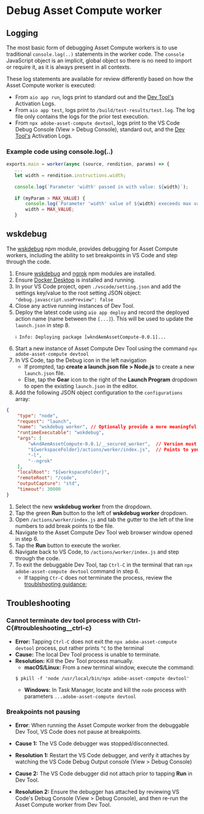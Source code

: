# Debug Asset Compute worker



## Logging

The most basic form of debugging Asset Compute workers is to use traditional `console.log(..)` statements in the worker code. The `console` JavaScript object is an implicit, global object so there is no need to import or require it, as it is always present in all contexts. 

These log statements are available for review differently based on how the Asset Compute worker is executed:

+ From `aio app run`, logs print to standard out and the [Dev Tool's](../develop/dev-tool.md) Activation Logs.
+ From `aio app test`, logs print to `/build/test-results/test.log`. The log file only contains the logs for the prior test execution.
+ From `npx adobe-asset-compute devtool`, logs print to the VS Code Debug Console (View > Debug Console), standard out, and the [Dev Tool's](../develop/dev-tool.md) Activation Logs.


### Example code using console.log(..)

```javascript
exports.main = worker(async (source, rendition, params) => {
   ...
   let width = rendition.instructions.width;
   
   console.log(`Parameter 'width' passed in with value: ${width}`);
   
   if (myParam > MAX_VALUE) {
       console.log(`Parameter 'width' value of ${width} execeeds max value, setting to ${MAX_VALUE}`);
       width = MAX_VALUE;
   }

```

## wskdebug

The [wskdebug](https://www.npmjs.com/package/@openwhisk/wskdebug) npm module, provides debugging for Asset Compute workers, including the ability to set breakpoints in VS Code and step through the code.

1. Ensure [wskdebug](../set-up/development-environment.md#wskdebug) and [ngrok](../set-up/development-environment.md#ngork) npm modules are installed. 
1. Ensure [Docker Desktop](../set-up/development-environment.md#docker) is installed and running.
1. In your VS Code project, open `./vscode/setting.json` and add the settings key/value to the root setting JSON object:
    `"debug.javascript.usePreview": false`
1. Close any active running instances of Dev Tool.
1. Deploy the latest code using `aio app deploy`  and record the deployed action name (name between the `[...]`). This will be used to update the `launch.json` in step 8.
    ```
    ℹ Info: Deploying package [wkndAemAssetCompute-0.0.1]...
    ``` 
1. Start a new instance of Asset Compute Dev Tool using the command `npx adobe-asset-compute devtool`
1. In VS Code, tap the Debug icon in the left navigation
    + If prompted, tap __create a launch.json file > Node.js__ to create a new `launch.json` file.
    + Else, tap the __Gear__ icon to the right of the __Launch Program__ dropdown to open the existing `launch.json` in the editor.
1. Add the following JSON object configuration to the `configurations` array:
```json
{
    "type": "node",
    "request": "launch",
    "name": "wskdebug worker", // Optionally provide a more meaningful name
    "runtimeExecutable": "wskdebug",
    "args": [
        "wkndAemAssetCompute-0.0.1/__secured_worker",  // Version must match your Asset Compute application's version
        "${workspaceFolder}/actions/worker/index.js",  // Points to your worker
        "-l",
        "--ngrok"
    ],
    "localRoot": "${workspaceFolder}",
    "remoteRoot": "/code",
    "outputCapture": "std",
    "timeout": 30000
}
```
1. Select the new __wskdebug worker__ from the dropdown.
1. Tap the green __Run__ button to the left of __wskdebug worker__ dropdown.
1. Open `/actions/worker/index.js` and tab the gutter to the left of the line numbers to add break points to tbe file.
1. Navigate to the Asset Compute Dev Tool web browser window opened in step 6.
1. Tap the __Run__ button to execute the worker.
1. Navigate back to VS Code, to `/actions/worker/index.js` and step through the code.
1. To exit the debuggable Dev Tool, tap `Ctrl-C` in the terminal that ran `npx adobe-asset-compute devtool` command in step 6.
    + If tapping `Ctr-C` does not terminate the process, review the [troublshooting guidance](#troubleshooting__ctrl-c);

## Troubleshooting

### Cannot terminate dev tool process with Ctrl-C{#troubleshooting__ctrl-c}

+ __Error:__ Tapping `Ctrl-C` does not exit the `npx adobe-asset-compute devtool` process, put rather prints `^C` to the terminal
+ __Cause:__ The local Dev Tool process is unable to terminate.
+ __Resolution:__ Kill the Dev Tool process manually.
    + __macOS/Linux:__ From a new terminal window, execute the command:
     ```
     $ pkill -f 'node /usr/local/bin/npx adobe-asset-compute devtool'
     ```
    + __Windows:__ In Task Manager, locate and kill the `node` process with parameters `...adobe-asset-compute devtool`


### Breakpoints not pausing

+ __Error__: When running the Asset Compute worker from the debuggable Dev Tool, VS Code does not pause at breakpoints.

+ __Cause 1:__ The VS Code debugger was stopped/disconnected.
+ __Resolution 1:__ Restart the VS Code debugger, and verify it attaches by watching the VS Code Debug Output console (View > Debug Console)

+ __Cause 2:__ The VS Code debugger did not attach prior to tapping __Run__ in Dev Tool.
+ __Resolution 2:__ Ensure the debugger has attached by reviewing VS Code's Debug Console (View > Debug Console), and then re-run the Asset Compute worker from Dev Tool.